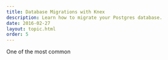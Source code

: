 ```yaml
---
title: Database Migrations with Knex
description: Learn how to migrate your Postgres database.
date: 2016-02-27
layout: topic.html
order: 5
---
```


One of the most common 